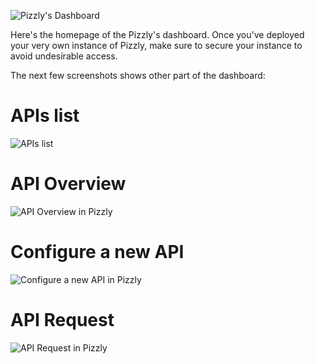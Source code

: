 ![Pizzly's Dashboard](https://user-images.githubusercontent.com/3255133/91728438-5e268200-eba3-11ea-91a7-5190d008b5ef.png)

Here's the homepage of the Pizzly's dashboard. Once you've deployed your very own instance of Pizzly, make sure to secure your instance to avoid undesirable access.

The next few screenshots shows other part of the dashboard:

# APIs list
![APIs list](https://user-images.githubusercontent.com/3255133/91728458-64b4f980-eba3-11ea-96fe-22d3ac6aae89.png)

# API Overview
![API Overview in Pizzly](https://user-images.githubusercontent.com/3255133/91729255-911d4580-eba4-11ea-9029-69723e8f2d2d.png)

# Configure a new API
![Configure a new API in Pizzly](https://user-images.githubusercontent.com/3255133/91728982-2835cd80-eba4-11ea-926f-013360715be6.png)

# API Request
![API Request in Pizzly](https://user-images.githubusercontent.com/3255133/91728968-24a24680-eba4-11ea-9e3b-9b3eaa07500c.png)

